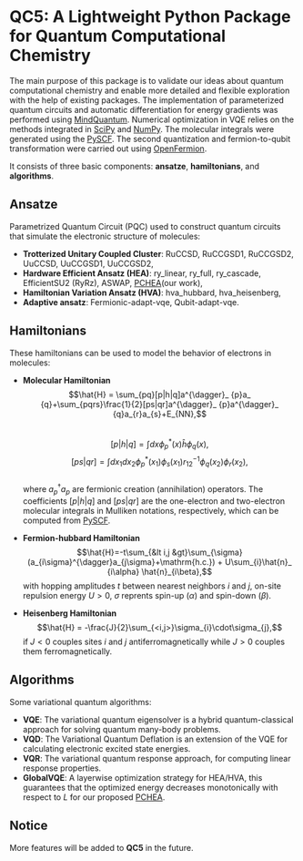 # QC5: A Lightweight Python Package for Quantum Computational Chemistry

The main purpose of this package is to validate our ideas about quantum computational chemistry and enable more detailed and flexible exploration with the help of existing packages. The implementation of parameterized quantum circuits and automatic differentiation for energy gradients was performed using [MindQuantum](https://github.com/mindspore-ai/mindquantum.git). Numerical optimization in VQE relies on the methods integrated in [SciPy](https://github.com/scipy/scipy.git) and [NumPy](https://github.com/numpy/numpy.git). The molecular integrals were generated using the [PySCF](https://github.com/pyscf/pyscf.git). The second quantization and fermion-to-qubit transformation were carried out using [OpenFermion](https://github.com/quantumlib/OpenFermion.git).

It consists of three basic components: **ansatze**, **hamiltonians**, and **algorithms**. 

## Ansatze

Parametrized Quantum Circuit (PQC) used to construct quantum circuits that simulate the electronic structure of molecules:

- **Trotterized Unitary Coupled Cluster**: RuCCSD, RuCCGSD1, RuCCGSD2, UuCCSD, UuCCGSD1, UuCCGSD2,
- **Hardware Efficient Ansatz (HEA)**: ry_linear, ry_full, ry_cascade, EfficientSU2 (RyRz), ASWAP, [PCHEA](https://doi.org/10.48550/arXiv.2105.10275)(our work),
- **Hamiltonian Variation Ansatz (HVA)**: hva_hubbard, hva_heisenberg,
- **Adaptive ansatz**: Fermionic-adapt-vqe, Qubit-adapt-vqe.

## Hamiltonians

These hamiltonians can be used to model the behavior of electrons in molecules:

- **Molecular Hamiltonian** $$\hat{H} = \sum_{pq}[p|h|q]a^{\dagger}_ {p}a_ {q}+\sum_{pqrs}\frac{1}{2}[ps|qr]a^{\dagger}_ {p}a^{\dagger}_ {q}a_{r}a_{s}+E_{NN},$$  
$$[p|h|q] = \int dx\phi^{*}_ {p}(x)\hat{h}\phi_ {q}(x),$$
$$[ps|qr] = \int dx_ {1}dx_ {2}\phi^{*}_ {p}(x_ {1})\phi_ {s}(x_ {1})r^{-1}_ {12}\phi_ {q}(x_ {2})\phi_ {r}(x_ {2}),$$  
where $a^{\dagger}_ {p}a_{p}$ are fermionic creation (annihilation) operators. The coefficients $[p|h|q]$ and $[ps|qr]$ are the one-electron and two-electron molecular integrals in Mulliken notations, respectively, which can be computed from [PySCF](https://github.com/pyscf/pyscf.git).  


- **Fermion-hubbard Hamiltonian**
$$\hat{H}=-t\sum_{&lt i,j &gt}\sum_{\sigma}(a_{i\sigma}^{\dagger}a_{j\sigma}+\mathrm{h.c.}) + U\sum_{i}\hat{n}_ {i\alpha} \hat{n}_{i\beta},$$
with hopping amplitudes $t$ between nearest neighbors $i$ and $j$, on-site repulsion energy $U>0$, $\sigma$ reprents spin-up ($\alpha$) and spin-down ($\beta$).  


- **Heisenberg Hamiltonian** $$\hat{H} = -\frac{J}{2}\sum_{<i,j>}\sigma_{i}\cdot\sigma_{j},$$
if $J<0$ couples sites $i$ and $j$ antiferromagnetically while $J>0$ couples them ferromagnetically. 

## Algorithms

Some variational quantum algorithms:  

- **VQE**: The variational quantum eigensolver is a hybrid quantum-classical approach for solving quantum many-body problems.  
- **VQD**: The Variational Quantum Deflation is an extension of the VQE for calculating electronic excited state energies.
- **VQR**: The variational quantum response approach, for computing linear response properties.  
- **GlobalVQE**: A layerwise optimization strategy for HEA/HVA, this guarantees that the optimized energy decreases monotonically with respect to $L$ for our proposed [PCHEA](https://doi.org/10.48550/arXiv.2105.10275).

## Notice

More features will be added to **QC5** in the future.
